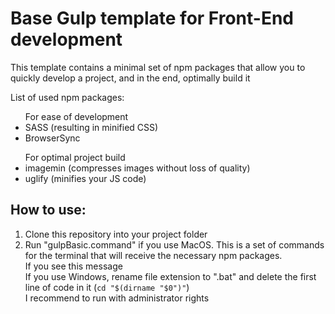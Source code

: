 <h1>Base Gulp template for Front-End development</h1>
<p>This template contains a minimal set of npm packages that allow you to quickly develop a project, and in the end, optimally build it</p>
<p>List of used npm packages:</p>
<ul>
	<lh>For ease of development</lh>
	<li>SASS (resulting in minified CSS)</li>
	<li>BrowserSync</li>
</ul>
<ul>
	<lh>For optimal project build</lh>
	<li>imagemin (сompresses images without loss of quality)</li>
	<li>uglify (minifies your JS code)</li>
</ul>
<h2>How to use:</h2>
<ol>
	<li>Clone this repository into your project folder</li>
	<li>Run "gulpBasic.command" if you use MacOS. This is a set of commands for the terminal that will receive the necessary npm packages.
		<br>
		If you see this message 
		<br>
		If you use Windows, rename file extension to ".bat" and delete the first line of code in it (<code>cd "$(dirname "$0")"</code>)
		<br>
		I recommend to run with administrator rights
	</li>
</ol>